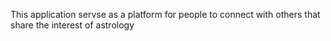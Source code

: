 This application servse as a platform for people to connect with others that share the interest of astrology